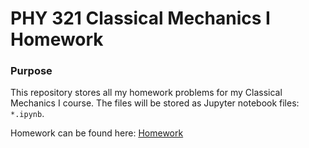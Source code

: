 # PHY 321 Classical Mechanics I Homework

### Purpose
This repository stores all my homework problems for my Classical Mechanics I course. The files will be stored as Jupyter notebook files: `*.ipynb`.

Homework can be found here: [Homework](https://github.com/mhjensen/Physics321/tree/master/doc/Homeworks)
